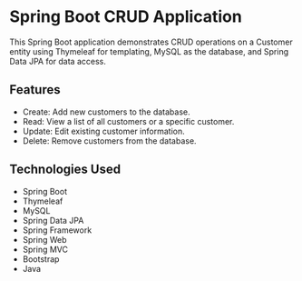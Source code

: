 # Spring Boot CRUD Application

This Spring Boot application demonstrates CRUD operations on a Customer entity using Thymeleaf for templating, MySQL as the database, and Spring Data JPA for data access.

## Features

* Create: Add new customers to the database.
* Read: View a list of all customers or a specific customer.
* Update: Edit existing customer information.
* Delete: Remove customers from the database.

## Technologies Used

* Spring Boot
* Thymeleaf
* MySQL
* Spring Data JPA
* Spring Framework
* Spring Web
* Spring MVC
* Bootstrap
* Java

